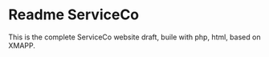 Readme ServiceCo
===
This is the complete ServiceCo website draft, buile with php, html, based on XMAPP.
